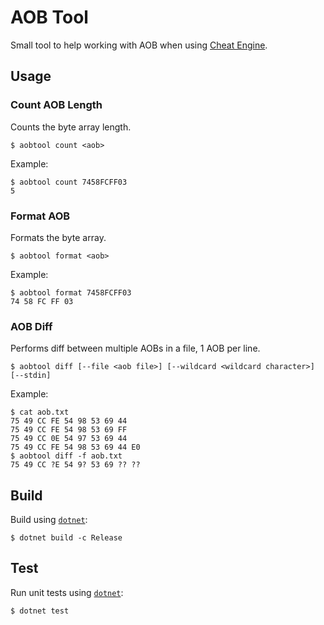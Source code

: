 # AOB Tool
Small tool to help working with AOB when using [Cheat Engine](https://cheatengine.org/).

## Usage
### Count AOB Length
Counts the byte array length.
```
$ aobtool count <aob>
```

Example:
```
$ aobtool count 7458FCFF03
5
```

### Format AOB
Formats the byte array.
```
$ aobtool format <aob>
```

Example:
```
$ aobtool format 7458FCFF03
74 58 FC FF 03
```

### AOB Diff
Performs diff between multiple AOBs in a file, 1 AOB per line.
```
$ aobtool diff [--file <aob file>] [--wildcard <wildcard character>] [--stdin]
```

Example:
```
$ cat aob.txt
75 49 CC FE 54 98 53 69 44
75 49 CC FE 54 98 53 69 FF
75 49 CC 0E 54 97 53 69 44
75 49 CC FE 54 98 53 69 44 E0
$ aobtool diff -f aob.txt
75 49 CC ?E 54 9? 53 69 ?? ??
```

## Build
Build using [`dotnet`](https://dotnet.microsoft.com/download):
```
$ dotnet build -c Release
```

## Test
Run unit tests using [`dotnet`](https://dotnet.microsoft.com/download):
```
$ dotnet test
```
